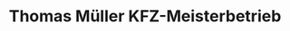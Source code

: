 ---
title: "Thomas Müller KFZ-Meisterbetrieb"
url: /boenningstedt/thomas-mueller-kfz-meisterbetrieb/
shop: Autowerkstatt
---